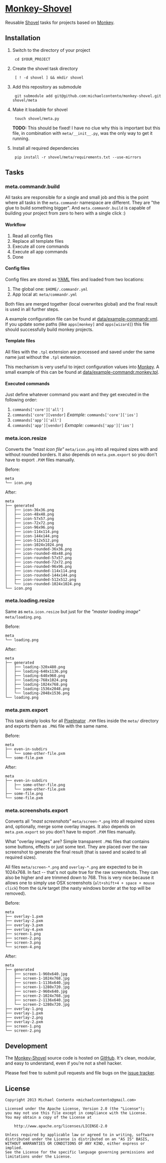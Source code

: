 # [Monkey-Shovel][]

Reusable [Shovel][] tasks for projects based on [Monkey][].

## Installation

1. Switch to the directory of your project

        cd $YOUR_PROJECT

1. Create the shovel task directory

        [ ! -d shovel ] && mkdir shovel

1. Add this repository as submodule

        git submodule add git@github.com:michaelcontento/monkey-shovel.git shovel/meta

1. Make it loadable for shovel

        touch shovel/meta.py

    **TODO:** This should be fixed! I have no clue why this is important but
    this file, in combination with `meta/__init__.py`, was the only way to get
    it running.

1. Install all required dependencies

        pip install -r shovel/meta/requirements.txt --use-mirrors

## Tasks

### meta.commandr.build

All tasks are responsible for a single and small job and this is the point where
all tasks in the `meta.commandr` namespace are different. They are "the glue
to build something bigger". And `meta.commandr.build` is capable of
building your project from zero to hero with a single click :)

#### Workflow

1. Read all config files
1. Replace all template files
1. Execute all core commands
1. Execute all app commands
1. Done

#### Config files

Config files are stored as [YAML][] files and loaded from two locations:

1. The global one: `$HOME/.commandr.yml`
1. App local at: `meta/commandr.yml`

Both files are merged together (local overwrites global) and the final result
is used in all further steps.

A example configuration file can be found at [data/example-commandr.yml][].
If you update some paths (like `apps[monkey]` and `apps[wizard]`) this file
should successfully build monkey projects.

#### Template files

All files with the `.tpl` extension are processed and saved under the same name
just without the `.tpl` extension.

This mechanism is very useful to inject configuration values into [Monkey][]. A
small example of this can be found at [data/example-commandr.monkey.tpl].

#### Executed commands

Just define whatever command you want and they get executed in the following
order:

1. `commands['core']['all']`
1. `commands['core'][vendor]` *Example:* `commands['core']['ios']`
1. `commands['app']['all']`
1. `commands['app'][vendor]` *Exmaple:* `commands['app']['ios']`

### meta.icon.resize

Converts the _"mast icon file"_ `meta/icon.png` into all required sizes with and
without rounded borders. It also depends on `meta.pxm.export` so you don't have
to export `.PXM` files manually.

Before:

    meta
    └── icon.png

After:

    meta
    ├── generated
    │   ├── icon-36x36.png
    │   ├── icon-48x48.png
    │   ├── icon-57x57.png
    │   ├── icon-72x72.png
    │   ├── icon-96x96.png
    │   ├── icon-114x114.png
    │   ├── icon-144x144.png
    │   ├── icon-512x512.png
    │   ├── icon-1024x1024.png
    │   ├── icon-rounded-36x36.png
    │   ├── icon-rounded-48x48.png
    │   ├── icon-rounded-57x57.png
    │   ├── icon-rounded-72x72.png
    │   ├── icon-rounded-96x96.png
    │   ├── icon-rounded-114x114.png
    │   ├── icon-rounded-144x144.png
    │   ├── icon-rounded-512x512.png
    │   └── icon-rounded-1024x1024.png
    └── icon.png

### meta.loading.resize

Same as `meta.icon.resize` but just for the _"master loading image"_
`meta/loading.png`.

Before:

    meta
    └── loading.png

After:

    meta
    ├── generated
    │   ├── loading-320x480.png
    │   ├── loading-640x1136.png
    │   ├── loading-640x960.png
    │   ├── loading-768x1024.png
    │   ├── loading-1024x768.png
    │   ├── loading-1536x2048.png
    │   └── loading-2048x1536.png
    └── loading.png

### meta.pxm.export

This task simply looks for all [Pixelmator][] `.PXM` files inside the `meta/`
directory and exports them as `.PNG` file with the same name.

Before:

    meta
    ├── even-in-subdirs
    │   └── some-other-file.pxm
    └── some-file.pxm

After:

    meta
    ├── even-in-subdirs
    │   ├── some-other-file.png
    │   └── some-other-file.pxm
    ├── some-file.png
    └── some-file.pxm

### meta.screenshots.export

Converts all _"mast screenshots"_ `meta/screen-*.png` into all required sizes
and, optionally, merge some overlay images. It also depends on `meta.pxm.export`
so you don't have to export `.PXM` files manually.

What "overlay images" are? Simple transparent `.PNG` files that contains some
buttons, effects or just some text. They are placed over the raw screenshot
to generate the final result (that is saved and scaled to all required sizes).

All files `meta/screen-*.png` and `overlay-*.png` are expected to be in
1024x768. In fact -- that's not quite true for the raw screenshots. They can
also be higher and are trimmed down to 768. This is very nice because it allows
one to simply use OSX screenshots (`alt+shift+4 + space + mouse click`) from the
`GLFW` target (the nasty windows border at the top will be removed).

Before:

    meta
    ├── overlay-1.pxm
    ├── overlay-2.pxm
    ├── overlay-3.pxm
    ├── overlay-4.pxm
    ├── screen-1.png
    ├── screen-2.png
    ├── screen-3.png
    └── screen-4.png

After:

    meta
    ├── generated
    │   ├── screen-1-960x640.jpg
    │   ├── screen-1-1024x768.jpg
    │   ├── screen-1-1136x640.jpg
    │   ├── screen-1-1280x720.jpg
    │   ├── screen-2-960x640.jpg
    │   ├── screen-2-1024x768.jpg
    │   ├── screen-2-1136x640.jpg
    │   └── screen-2-1280x720.jpg
    ├── overlay-1.png
    ├── overlay-1.pxm
    ├── overlay-2.png
    ├── overlay-2.pxm
    ├── screen-1.png
    └── screen-2.png

## Development

The [Monkey-Shovel][] source code is hosted on [GitHub][]. It's clean, modular,
and easy to understand, even if you're not a shell hacker.

Please feel free to submit pull requests and file bugs on the [issue tracker][].

## License

    Copyright 2013 Michael Contento <michaelcontento@gmail.com>

    Licensed under the Apache License, Version 2.0 (the "License");
    you may not use this file except in compliance with the License.
    You may obtain a copy of the License at

        http://www.apache.org/licenses/LICENSE-2.0

    Unless required by applicable law or agreed to in writing, software
    distributed under the License is distributed on an "AS IS" BASIS,
    WITHOUT WARRANTIES OR CONDITIONS OF ANY KIND, either express or implied.
    See the License for the specific language governing permissions and
    limitations under the License.

  [GitHub]: https://github.com
  [Monkey-Shovel]: https://github.com/michaelcontento/monkey-shovel
  [issue tracker]: https://github.com/michaelcontento/monkey-shovel/issues
  [Pixelmator]: www.pixelmator.com
  [Monkey]: http://monkeycoder.co.nz/
  [YAML]: http://en.wikipedia.org/wiki/YAML
  [Shovel]: https://github.com/seomoz/shovel
  [data/example-commandr.yml]: http://github.com/michaelcontento/monkey-shovel/tree/master/data/example-commandr.yml
  [data/example-commandr.monkey.tpl]: http://github.com/michaelcontento/monkey-shovel/tree/master/data/example-commandr.monkey.tpl

